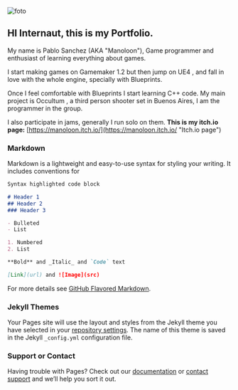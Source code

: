 
![foto]({{site.baseurl}}/fotaza400.png)
## HI Internaut, this is my Portfolio.
My name is Pablo Sanchez (AKA "Manoloon"), Game programmer and enthusiast of learning everything about games. 

I start making games on Gamemaker 1.2 but then jump on UE4 , and fall in love with the whole engine, specially with Blueprints.

Once I feel comfortable with Blueprints I start learning C++ code.
My main project is Occultum , a third person shooter set in Buenos Aires, I am the programmer in the group.

I also participate in jams, generally I run solo on them.
**This is my itch.io page:**
[https://manoloon.itch.io/](https://manoloon.itch.io/ "Itch.io page")
### Markdown

Markdown is a lightweight and easy-to-use syntax for styling your writing. It includes conventions for

```markdown
Syntax highlighted code block

# Header 1
## Header 2
### Header 3

- Bulleted
- List

1. Numbered
2. List

**Bold** and _Italic_ and `Code` text

[Link](url) and ![Image](src)
```

For more details see [GitHub Flavored Markdown](https://guides.github.com/features/mastering-markdown/).

### Jekyll Themes

Your Pages site will use the layout and styles from the Jekyll theme you have selected in your [repository settings](https://github.com/Manoloon/Manoloon.github.io/settings). The name of this theme is saved in the Jekyll `_config.yml` configuration file.

### Support or Contact

Having trouble with Pages? Check out our [documentation](https://help.github.com/categories/github-pages-basics/) or [contact support](https://github.com/contact) and we’ll help you sort it out.
